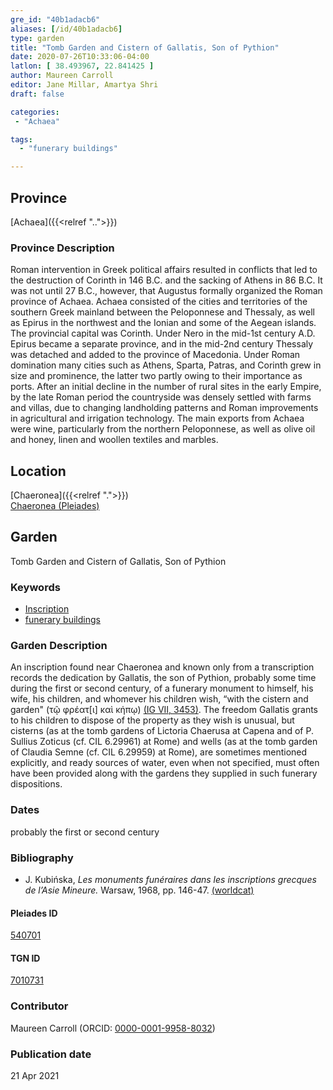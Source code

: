 ```yaml
---
gre_id: "40b1adacb6"
aliases: [/id/40b1adacb6]
type: garden
title: "Tomb Garden and Cistern of Gallatis, Son of Pythion"
date: 2020-07-26T10:33:06-04:00
latlon: [ 38.493967, 22.841425 ]
author: Maureen Carroll
editor: Jane Millar, Amartya Shri
draft: false

categories:
 - "Achaea"

tags:
  - "funerary buildings"

---
```


## Province

[Achaea]({{<relref "..">}})

### Province Description

Roman intervention in Greek political affairs resulted in conflicts that led to the destruction of Corinth in 146 B.C. and the sacking of Athens in 86 B.C. It was not until 27 B.C., however, that Augustus formally organized the Roman province of Achaea. Achaea consisted of the cities and territories of the southern Greek mainland between the Peloponnese and Thessaly, as well as Epirus in the northwest and the Ionian and some of the Aegean islands.
The provincial capital was Corinth. Under Nero in the mid-1st century A.D. Epirus became a separate province, and in the mid-2nd century Thessaly was detached and added to the province of Macedonia. Under Roman domination many cities such as Athens, Sparta, Patras, and Corinth grew in size and prominence, the latter two partly owing to their importance as ports.  After an initial decline in the number of rural sites in the early Empire, by the late Roman period the countryside was densely settled with farms and villas, due to changing landholding patterns and Roman improvements in agricultural and irrigation technology. The main exports from Achaea were wine, particularly from the northern Peloponnese, as well as olive oil and honey, linen and woollen textiles and marbles.

## Location

[Chaeronea]({{<relref ".">}}) \
[Chaeronea (Pleiades)](https://pleiades.stoa.org/places/540701)

<!--### Location Description

## Sublocation

### Sublocation Description

DESCRIPTION -->

## Garden

Tomb Garden and Cistern of Gallatis, Son of Pythion

### Keywords

- [Inscription](#)
- [funerary buildings](http://vocab.getty.edu/page/aat/300005866)

### Garden Description

An inscription found near Chaeronea and known only from a transcription records the dedication by Gallatis, the son of Pythion, probably some time during the first or second century, of a funerary monument to himself, his wife, his children, and whomever his children wish, “with the cistern and garden" (τῷ φρέατ[ι] καὶ κήπῳ) [(IG VII, 3453)](https://inscriptions.packhum.org/text/146974). The freedom Gallatis grants to his children to dispose of the property as they wish is unusual, but cisterns (as at the tomb gardens of Lictoria Chaerusa at Capena and of P. Sullius Zoticus  (cf. CIL 6.29961) at Rome) and wells (as at the tomb garden of Claudia Semne (cf. CIL 6.29959) at Rome), are sometimes mentioned explicitly, and ready sources of water, even when not specified, must often have been provided along with the gardens they supplied in such funerary dispositions.

<!--### Maps

{{< image src="image_name.ext" alt="ALT_TEXT" title="CAPTION" >}}

### Plans

{{< image src="image_name.ext" alt="ALT_TEXT" title="CAPTION" >}}

### Images

-->

### Dates

probably the first or second century

### Bibliography

* J. Kubińska, *Les monuments funéraires dans les inscriptions grecques de l’Asie Mineure.* Warsaw, 1968, pp. 146-47. [(worldcat)](http://www.worldcat.org/oclc/923470105)

<!--#### Periodo ID-->

#### Pleiades ID

[540701](https://pleiades.stoa.org/places/540701)

#### TGN ID

[7010731](http://vocab.getty.edu/page/tgn/7010731)

### Contributor

Maureen Carroll (ORCID: [0000-0001-9958-8032](https://orcid.org/0000-0001-9958-8032))  

### Publication date


21 Apr 2021
